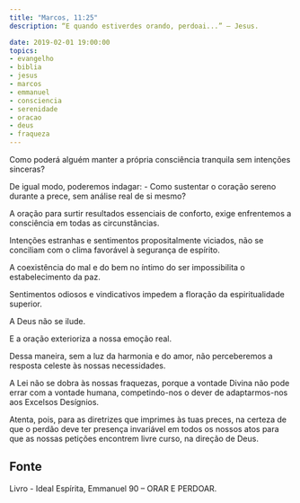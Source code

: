 ```yaml
---
title: "Marcos, 11:25"
description: “E quando estiverdes orando, perdoai...” – Jesus.

date: 2019-02-01 19:00:00
topics: 
- evangelho
- biblia
- jesus
- marcos
- emmanuel
- consciencia
- serenidade
- oracao
- deus
- fraqueza
---
```


Como poderá alguém manter a própria consciência tranquila sem intenções sinceras?

De igual modo, poderemos indagar: - Como sustentar o coração sereno durante a
prece, sem análise real de si mesmo?

A oração para surtir resultados essenciais de conforto, exige enfrentemos a consciência
em todas as circunstâncias.

Intenções estranhas e sentimentos propositalmente viciados, não se conciliam com o
clima favorável à segurança de espírito.

A coexistência do mal e do bem no íntimo do ser impossibilita o estabelecimento da
paz.

Sentimentos odiosos e vindicativos impedem a floração da espiritualidade superior.

A Deus não se ilude.

E a oração exterioriza a nossa emoção real.

Dessa maneira, sem a luz da harmonia e do amor, não perceberemos a resposta
celeste às nossas necessidades.

A Lei não se dobra às nossas fraquezas, porque a vontade Divina não pode errar com a
vontade humana, competindo-nos o dever de adaptarmos-nos aos Excelsos Desígnios.

Atenta, pois, para as diretrizes que imprimes às tuas preces, na certeza de que o
perdão deve ter presença invariável em todos os nossos atos para que as nossas
petições encontrem livre curso, na direção de Deus.

## Fonte
Livro - Ideal Espírita, Emmanuel
90 – ORAR E PERDOAR.
